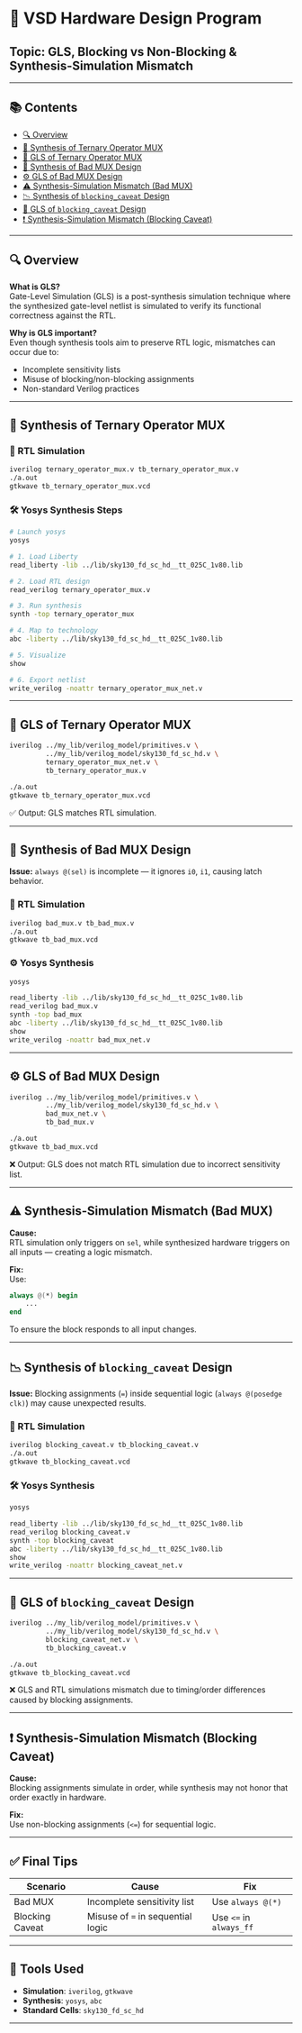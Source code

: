 # 📘 VSD Hardware Design Program

## Topic: GLS, Blocking vs Non-Blocking & Synthesis-Simulation Mismatch

---

## 📚 Contents

- [🔍 Overview](#overview)
- [🔧 Synthesis of Ternary Operator MUX](#synthesis-of-ternary-operator-mux)
- [🧪 GLS of Ternary Operator MUX](#gls-of-ternary-operator-mux)
- [🚨 Synthesis of Bad MUX Design](#synthesis-of-bad-mux-design)
- [⚙️ GLS of Bad MUX Design](#gls-of-bad-mux-design)
- [⚠️ Synthesis-Simulation Mismatch (Bad MUX)](#synthesis-simulation-mismatch-bad-mux)
- [📉 Synthesis of `blocking_caveat` Design](#synthesis-of-blocking_caveat-design)
- [🔬 GLS of `blocking_caveat` Design](#gls-of-blocking_caveat-design)
- [❗ Synthesis-Simulation Mismatch (Blocking Caveat)](#synthesis-simulation-mismatch-blocking-caveat)

---

## 🔍 Overview

**What is GLS?**  
Gate-Level Simulation (GLS) is a post-synthesis simulation technique where the synthesized gate-level netlist is simulated to verify its functional correctness against the RTL.

**Why is GLS important?**  
Even though synthesis tools aim to preserve RTL logic, mismatches can occur due to:
- Incomplete sensitivity lists
- Misuse of blocking/non-blocking assignments
- Non-standard Verilog practices

---

## 🔧 Synthesis of Ternary Operator MUX

### 🧪 RTL Simulation

```bash
iverilog ternary_operator_mux.v tb_ternary_operator_mux.v
./a.out
gtkwave tb_ternary_operator_mux.vcd
```

### 🛠 Yosys Synthesis Steps

```bash
# Launch yosys
yosys

# 1. Load Liberty
read_liberty -lib ../lib/sky130_fd_sc_hd__tt_025C_1v80.lib

# 2. Load RTL design
read_verilog ternary_operator_mux.v

# 3. Run synthesis
synth -top ternary_operator_mux

# 4. Map to technology
abc -liberty ../lib/sky130_fd_sc_hd__tt_025C_1v80.lib

# 5. Visualize
show

# 6. Export netlist
write_verilog -noattr ternary_operator_mux_net.v
```

---

## 🧪 GLS of Ternary Operator MUX

```bash
iverilog ../my_lib/verilog_model/primitives.v \
         ../my_lib/verilog_model/sky130_fd_sc_hd.v \
         ternary_operator_mux_net.v \
         tb_ternary_operator_mux.v

./a.out
gtkwave tb_ternary_operator_mux.vcd
```

✅ Output: GLS matches RTL simulation.

---

## 🚨 Synthesis of Bad MUX Design

**Issue:** `always @(sel)` is incomplete — it ignores `i0`, `i1`, causing latch behavior.

### 🔁 RTL Simulation

```bash
iverilog bad_mux.v tb_bad_mux.v
./a.out
gtkwave tb_bad_mux.vcd
```

### ⚙️ Yosys Synthesis

```bash
yosys

read_liberty -lib ../lib/sky130_fd_sc_hd__tt_025C_1v80.lib
read_verilog bad_mux.v
synth -top bad_mux
abc -liberty ../lib/sky130_fd_sc_hd__tt_025C_1v80.lib
show
write_verilog -noattr bad_mux_net.v
```

---

## ⚙️ GLS of Bad MUX Design

```bash
iverilog ../my_lib/verilog_model/primitives.v \
         ../my_lib/verilog_model/sky130_fd_sc_hd.v \
         bad_mux_net.v \
         tb_bad_mux.v

./a.out
gtkwave tb_bad_mux.vcd
```

❌ Output: GLS does not match RTL simulation due to incorrect sensitivity list.

---

## ⚠️ Synthesis-Simulation Mismatch (Bad MUX)

**Cause:**  
RTL simulation only triggers on `sel`, while synthesized hardware triggers on all inputs — creating a logic mismatch.

**Fix:**  
Use:

```verilog
always @(*) begin
    ...
end
```

To ensure the block responds to all input changes.

---

## 📉 Synthesis of `blocking_caveat` Design

**Issue:** Blocking assignments (`=`) inside sequential logic (`always @(posedge clk)`) may cause unexpected results.

### 🧪 RTL Simulation

```bash
iverilog blocking_caveat.v tb_blocking_caveat.v
./a.out
gtkwave tb_blocking_caveat.vcd
```

### 🛠 Yosys Synthesis

```bash
yosys

read_liberty -lib ../lib/sky130_fd_sc_hd__tt_025C_1v80.lib
read_verilog blocking_caveat.v
synth -top blocking_caveat
abc -liberty ../lib/sky130_fd_sc_hd__tt_025C_1v80.lib
show
write_verilog -noattr blocking_caveat_net.v
```

---

## 🔬 GLS of `blocking_caveat` Design

```bash
iverilog ../my_lib/verilog_model/primitives.v \
         ../my_lib/verilog_model/sky130_fd_sc_hd.v \
         blocking_caveat_net.v \
         tb_blocking_caveat.v

./a.out
gtkwave tb_blocking_caveat.vcd
```

❌ GLS and RTL simulations mismatch due to timing/order differences caused by blocking assignments.

---

## ❗ Synthesis-Simulation Mismatch (Blocking Caveat)

**Cause:**  
Blocking assignments simulate in order, while synthesis may not honor that order exactly in hardware.

**Fix:**  
Use non-blocking assignments (`<=`) for sequential logic.

---

## ✅ Final Tips

| Scenario         | Cause                              | Fix                     |
|------------------|-------------------------------------|--------------------------|
| Bad MUX          | Incomplete sensitivity list         | Use `always @(*)`       |
| Blocking Caveat  | Misuse of `=` in sequential logic   | Use `<=` in `always_ff` |

---

## 🧰 Tools Used

- **Simulation**: `iverilog`, `gtkwave`
- **Synthesis**: `yosys`, `abc`
- **Standard Cells**: `sky130_fd_sc_hd`

---
